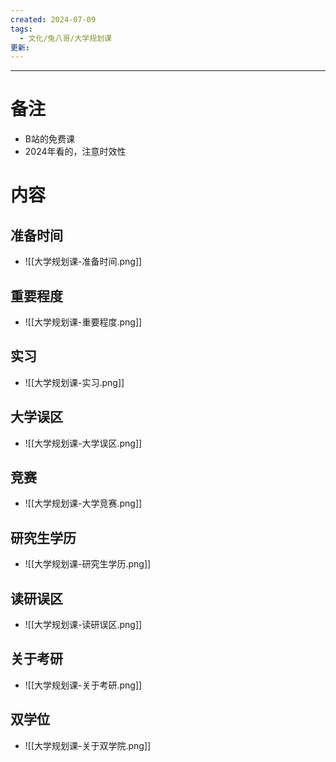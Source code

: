 ```yaml
---
created: 2024-07-09
tags:
  - 文化/兔八哥/大学规划课
更新:
---
```

---
# 备注

- B站的免费课
- 2024年看的，注意时效性

# 内容
## 准备时间

- ![[大学规划课-准备时间.png]]
## 重要程度

- ![[大学规划课-重要程度.png]]
## 实习

- ![[大学规划课-实习.png]]
## 大学误区

- ![[大学规划课-大学误区.png]]
## 竞赛

- ![[大学规划课-大学竞赛.png]]
## 研究生学历

- ![[大学规划课-研究生学历.png]]
## 读研误区

- ![[大学规划课-读研误区.png]]
## 关于考研

- ![[大学规划课-关于考研.png]]
## 双学位

- ![[大学规划课-关于双学院.png]]